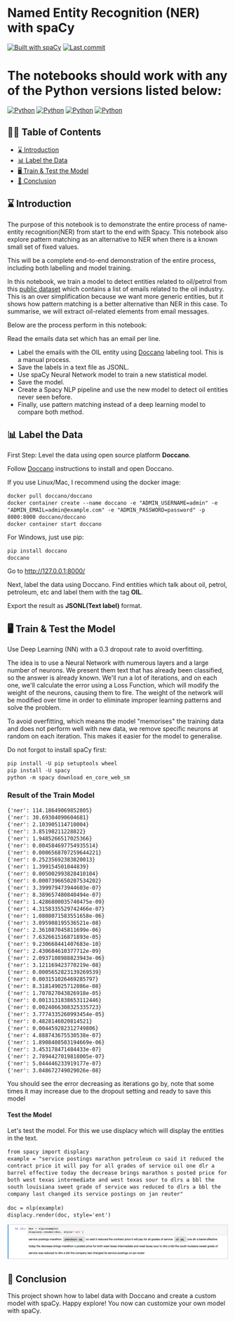 Named Entity Recognition (NER) with spaCy
========================
[![Built with spaCy](https://img.shields.io/badge/made%20with%20❤%20and-spaCy-09a3d5.svg)](https://spacy.io)
<a href="https://github.com/sulaihasubi/Named-Entity-Recognition-spaCy/commits/master">
        <img alt="Last commit" src="https://img.shields.io/github/last-commit/sulaihasubi/Named-Entity-Recognition-spaCy">
</a>


The notebooks should work with any of the Python versions listed below:
========================

[![Python](https://img.shields.io/badge/python-3.6-blue.svg)](https://www.python.org/downloads/release/python-368/)
[![Python](https://img.shields.io/badge/python-3.7-blue.svg)](https://www.python.org/downloads/release/python-378/)
[![Python](https://img.shields.io/badge/python-3.8-blue.svg)](https://www.python.org/downloads/release/python-386/)
[![Python](https://img.shields.io/badge/python-3.9-blue.svg)](https://www.python.org/downloads/release/python-389/)

## ✍🏻 Table of Contents
- [⌛ Introduction](#-introduction)
- [📊 Label the Data](#-label-the-data)
- [🖥 Train & Test the Model](#--train--test-the-model)
- [📖 Conclusion](#-conclusion)

## ⌛ Introduction

The purpose of this notebook is to demonstrate the entire process of name-entity recognition(NER) from start to the end with Spacy. This notebook also explore pattern matching as an alternative to NER when there is a known small set of fixed values.

This will be a complete end-to-end demonstration of the entire process, including both labelling and model training.

In this notebook, we train a model to detect entities related to oil/petrol from this [public dataset](https://www.kaggle.com/mitusha/email-dataset) which contains a list of emails related to the oil industry. This is an over simplification because we want more generic entities, but it shows how pattern matching is a better alternative than NER in this case. To summarise, we will extract oil-related elements from email messages.

Below are the process perform in this notebook:

Read the emails data set which has an email per line.
- Label the emails with the OIL entity using [Doccano](https://doccano.github.io/doccano/tutorial/) labeling tool. This is a manual process.
- Save the labels in a text file as JSONL.
- Use spaCy Neural Network model to train a new statistical model.
- Save the model.
- Create a Spacy NLP pipeline and use the new model to detect oil entities never seen before.
- Finally, use pattern matching instead of a deep learning model to compare both method.


## 📊 Label the Data

First Step: Level the data using open source platform **Doccano**.

Follow [Doccano](https://doccano.github.io/doccano/tutorial/) instructions to install and open Doccano.

If you use Linux/Mac, I recommend using the docker image:
```
docker pull doccano/doccano
docker container create --name doccano -e "ADMIN_USERNAME=admin" -e "ADMIN_EMAIL=admin@example.com" -e "ADMIN_PASSWORD=password" -p 8000:8000 doccano/doccano
docker container start doccano
```

For Windows, just use pip:
```
pip install doccano
doccano
```

Go to http://127.0.0.1:8000/

Next, label the data using Doccano. Find entities which talk about oil, petrol, petroleum, etc and label them with the tag **OIL**.

Export the result as **JSONL(Text label)** format.

## 🖥  Train & Test the Model
Use Deep Learning (NN) with a 0.3 dropout rate to avoid overfitting.

The idea is to use a Neural Network with numerous layers and a large number of neurons. We present them text that has already been classified, so the answer is already known. We'll run a lot of iterations, and on each one, we'll calculate the error using a Loss Function, which will modify the weight of the neurons, causing them to fire. The weight of the network will be modified over time in order to eliminate improper learning patterns and solve the problem.

To avoid overfitting, which means the model "memorises" the training data and does not perform well with new data, we remove specific neurons at random on each iteration. This makes it easier for the model to generalise.

Do not forgot to install spaCy first:
```
pip install -U pip setuptools wheel
pip install -U spacy
python -m spacy download en_core_web_sm
```
### Result of the Train Model
```
{'ner': 114.18649069852805}
{'ner': 30.69304090604681}
{'ner': 2.103905114710004}
{'ner': 3.85198211228822}
{'ner': 1.9485266517025366}
{'ner': 0.004584697754935514}
{'ner': 0.0006568707259644221}
{'ner': 0.25235692383820013}
{'ner': 1.399154501044839}
{'ner': 0.005002993828410104}
{'ner': 0.0007396650207534202}
{'ner': 3.399979473944603e-07}
{'ner': 8.389657480840494e-07}
{'ner': 1.4286800035740475e-09}
{'ner': 4.3158335529742466e-07}
{'ner': 1.0808071583551658e-06}
{'ner': 3.095908195536521e-08}
{'ner': 2.361087045811699e-06}
{'ner': 7.632661516871893e-05}
{'ner': 9.230668441407683e-10}
{'ner': 2.430684610377712e-09}
{'ner': 2.0937108988823943e-06}
{'ner': 3.121169423770219e-08}
{'ner': 0.0005652823139269539}
{'ner': 0.003151026469285797}
{'ner': 8.318149025712086e-08}
{'ner': 1.707827043826918e-05}
{'ner': 0.0013131838653112446}
{'ner': 0.0024066308325335723}
{'ner': 3.7774335260993454e-05}
{'ner': 0.4828146020814521}
{'ner': 0.004459282312749806}
{'ner': 4.888743675530538e-07}
{'ner': 1.8908408503194669e-06}
{'ner': 3.453178471484433e-07}
{'ner': 2.7894427019818005e-07}
{'ner': 5.044446233919177e-07}
{'ner': 3.048672749029026e-08}
```
You should see the error decreasing as iterations go by, note that some times it may increase due to the dropout setting and ready to save this model

#### Test the Model
Let's test the model. For this we use displacy which will display the entities in the text.

```
from spacy import displacy
example = "service postings marathon petroleum co said it reduced the contract price it will pay for all grades of service oil one dlr a barrel effective today the decrease brings marathon s posted price for both west texas intermediate and west texas sour to dlrs a bbl the south louisiana sweet grade of service was reduced to dlrs a bbl the company last changed its service postings on jan reuter"

doc = nlp(example)
displacy.render(doc, style='ent')
```
![Alt Text](https://github.com/sulaihasubi/Named-Entity-Recognition-spaCy/blob/main/result/output.png)


## 📖 Conclusion
This project shown how to label data with Doccano and create a custom model with spaCy. Happy explore! You now can customize your own model with spaCy.

